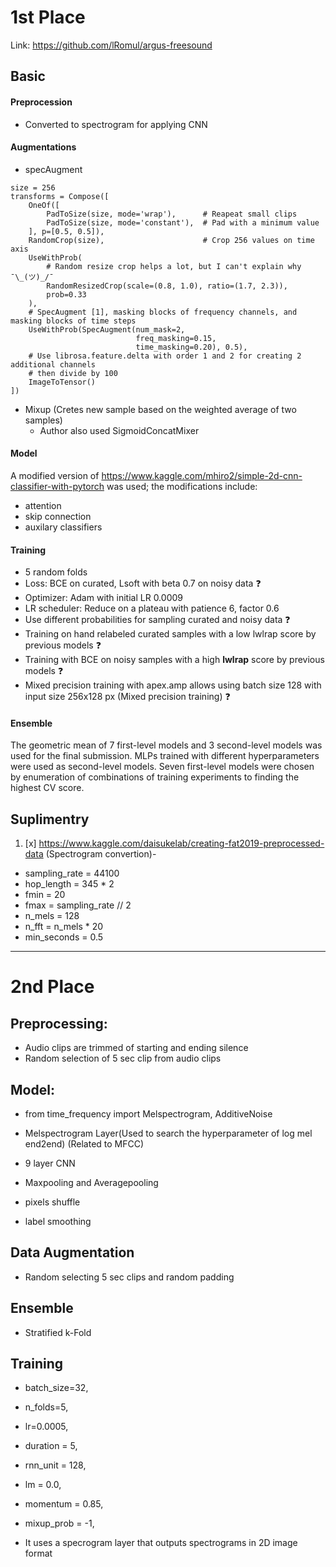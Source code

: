 # 1st Place

Link: https://github.com/lRomul/argus-freesound

## Basic

#### Preprocession
- Converted to spectrogram for applying CNN

#### Augmentations
- specAugment
```
size = 256
transforms = Compose([
    OneOf([
        PadToSize(size, mode='wrap'),      # Reapeat small clips
        PadToSize(size, mode='constant'),  # Pad with a minimum value
    ], p=[0.5, 0.5]),
    RandomCrop(size),                      # Crop 256 values on time axis 
    UseWithProb(
        # Random resize crop helps a lot, but I can't explain why ¯\_(ツ)_/¯   
        RandomResizedCrop(scale=(0.8, 1.0), ratio=(1.7, 2.3)),
        prob=0.33
    ),
    # SpecAugment [1], masking blocks of frequency channels, and masking blocks of time steps
    UseWithProb(SpecAugment(num_mask=2,       
                            freq_masking=0.15,
                            time_masking=0.20), 0.5),
    # Use librosa.feature.delta with order 1 and 2 for creating 2 additional channels 
    # then divide by 100 
    ImageToTensor()                  
])
```

- Mixup (Cretes new sample based on the weighted average of two samples)
  - Author also used SigmoidConcatMixer

#### Model
A modified version of https://www.kaggle.com/mhiro2/simple-2d-cnn-classifier-with-pytorch was used; the modifications include:
  - attention
  - skip connection
  - auxilary classifiers

#### Training
- 5 random folds
- Loss: BCE on curated, Lsoft with beta 0.7 on noisy data ❓
- Optimizer: Adam with initial LR 0.0009
- LR scheduler: Reduce on a plateau with patience 6, factor 0.6
- Use different probabilities for sampling curated and noisy data ❓
- Training on hand relabeled curated samples with a low lwlrap score by previous models ❓
- Training with BCE on noisy samples with a high **lwlrap** score by previous models ❓
- Mixed precision training with apex.amp allows using batch size 128 with input size 256x128 px (Mixed precision training) ❓

#### Ensemble
The geometric mean of 7 first-level models and 3 second-level models was used for the final submission. 
MLPs trained with different hyperparameters were used as second-level models. 
Seven first-level models were chosen by enumeration of combinations of training experiments to finding the highest CV score.

## Suplimentry 
1. [x] https://www.kaggle.com/daisukelab/creating-fat2019-preprocessed-data (Spectrogram convertion)- 
 - sampling_rate = 44100
 - hop_length = 345 * 2
 - fmin = 20
 - fmax = sampling_rate // 2
 - n_mels = 128
 - n_fft = n_mels * 20
 - min_seconds = 0.5

 *** 

# 2nd Place 

## Preprocessing:

- Audio clips are trimmed of starting and ending silence
- Random selection of 5 sec clip from audio clips

## Model:

- from time_frequency import Melspectrogram, AdditiveNoise

- Melspectrogram Layer(Used to search the hyperparameter of log mel end2end)
(Related to MFCC)
- 9 layer CNN
- Maxpooling and Averagepooling
- pixels shuffle
- label smoothing

## Data Augmentation
- Random selecting 5 sec clips and random padding

## Ensemble
- Stratified k-Fold


## Training

- batch_size=32,
- n_folds=5,
- lr=0.0005,
- duration = 5,
- rnn_unit = 128,
- lm = 0.0,
- momentum = 0.85,
- mixup_prob = -1,

- It uses a specrogram layer that outputs spectrograms in 2D image format
